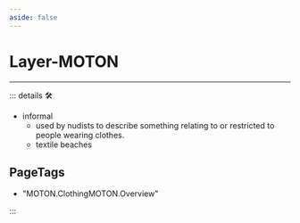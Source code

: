 ```yaml
---
aside: false
---
```

# Layer-MOTON

---

<!-- =================================================== -->
<!-- =================================================== -->
<!-- =================================================== -->
<!-- =================================================== -->
<!-- =================================================== -->
::: details 🛠

- informal
    - used by nudists to describe something relating to or restricted to people wearing clothes.
    - textile beaches

<h2>PageTags</h2>

- "MOTON.ClothingMOTON.Overview"

:::
